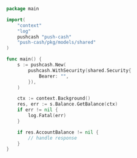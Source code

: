 <!-- Start SDK Example Usage -->


```go
package main

import(
	"context"
	"log"
	pushcash "push-cash"
	"push-cash/pkg/models/shared"
)

func main() {
    s := pushcash.New(
        pushcash.WithSecurity(shared.Security{
            Bearer: "",
        }),
    )

    ctx := context.Background()
    res, err := s.Balance.GetBalance(ctx)
    if err != nil {
        log.Fatal(err)
    }

    if res.AccountBalance != nil {
        // handle response
    }
}
```
<!-- End SDK Example Usage -->